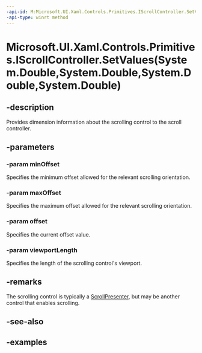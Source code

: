 ```yaml
---
-api-id: M:Microsoft.UI.Xaml.Controls.Primitives.IScrollController.SetValues(System.Double,System.Double,System.Double,System.Double)
-api-type: winrt method
---
```


# Microsoft.UI.Xaml.Controls.Primitives.IScrollController.SetValues(System.Double,System.Double,System.Double,System.Double)

<!--
public void SetValues (double minOffset, double maxOffset, double offset, double viewportLength);
-->


## -description

Provides dimension information about the scrolling control to the scroll controller.

## -parameters

### -param minOffset

Specifies the minimum offset allowed for the relevant scrolling orientation.

### -param maxOffset

Specifies the maximum  offset allowed for the relevant scrolling orientation.

### -param offset

Specifies the current offset value.

### -param viewportLength

Specifies the length of the scrolling control's viewport.

## -remarks

The scrolling control is typically a [ScrollPresenter](scrollpresenter.md), but may be another control that enables scrolling.

## -see-also

## -examples


